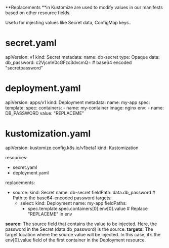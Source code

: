 **Replacements **in Kustomize are used to modify values in our manifests based on other resource fields.

Usefu for injecting values like Secret data, ConfigMap keys..

# secret.yaml
apiVersion: v1
kind: Secret
metadata:
  name: db-secret
type: Opaque
data:
  db_password: c2VjcmV0cGFzc3dvcmQ=  # base64 encoded "secretpassword"

# deployment.yaml
apiVersion: apps/v1
kind: Deployment
metadata:
  name: my-app
spec:
  template:
    spec:
      containers:
        - name: my-container
          image: nginx
          env:
            - name: DB_PASSWORD
              value: "REPLACEME"

# kustomization.yaml
apiVersion: kustomize.config.k8s.io/v1beta1
kind: Kustomization

resources:
  - secret.yaml
  - deployment.yaml

replacements:
  - source:
      kind: Secret
      name: db-secret
      fieldPath: data.db_password  # Path to the base64-encoded password
    targets:
      - select:
          kind: Deployment
          name: my-app
        fieldPaths:
          - spec.template.spec.containers[0].env[0].value  # Replace "REPLACEME" in env


**source:** The source field that contains the value to be injected. Here, the password in the Secret (data.db_password) is the source.
**targets:** The target location where the source value will be injected. In this case, it’s the env[0].value field of the first container in the Deployment resource.